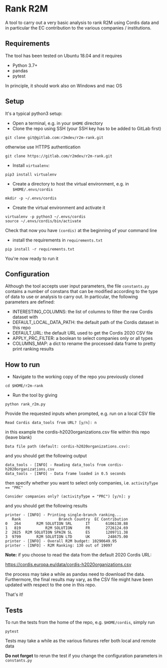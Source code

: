 # Rank R2M 

A tool to carry out a very basic analysis to rank R2M using Cordis data and in particular
the EC contribution to the various companies / institutions.

## Requirements
The tool has been tested on Ubuntu 18.04 and it requires
* Python 3.7+ 
* pandas
* pytest

In principle, it should work also on Windows and mac OS

## Setup
It's a typical python3 setup:

* Open a terminal, e.g. in your `$HOME` directory
* Clone the repo using SSH (your SSH key has to be added to GitLab first)
```
git clone git@gitlab.com:r2mdev/r2m-rank.git
```
otherwise use HTTPS authentication
```
git clone https://gitlab.com/r2mdev/r2m-rank.git
```
* Install `virtualenv`:
```
pip3 install virtualenv
```
* Create a directory to host the virtual environment, e.g. in `$HOME/.envs/cordis`
```
mkdir -p ~/.envs/cordis
```
* Create the virtual environment and activate it
```
virtualenv -p python3 ~/.envs/cordis
source ~/.envs/cordis/bin/activate
```
Check that now you have `(cordis)` at the beginning of your command line
* install the requirements in `requirements.txt`
```
pip install -r requirements.txt
```
You're now ready to run it

## Configuration
Although the tool accepts user input parameters, the file `constants.py`
contains a number of constans that can be modified according to the type 
of data to use or analysis to carry out. 
In particular, the following parameters are defined:

* INTERESTING_COLUMNS: the list of columns to filter the raw Cordis dataset with
* DEFAULT_LOCAL_DATA_PATH: the default path of the Cordis dataset in this repo
* DEFAULT_URL: the default URL used to get the Cordis 2020 CSV file
* APPLY_PRC_FILTER: a boolean to select companies only or all types
* COLUMNS_MAP: a dict to rename the processed data frame to pretty print ranking results

## How to run 
* Navigate to the working copy of the repo you previously cloned
```
cd $HOME/r2m-rank
```
* Run the tool by giving
```
python rank_r2m.py
```
Provide the requested inputs when prompted, e.g. run on a local CSV file
```
Read Cordis data_tools from URL? [y/n]: n
```
in this example the cordis-h2020organizations.csv file within this repo (leave blank)
```
Data file path (default: cordis-h2020organizations.csv): 
```
and you should get the following output
```
data_tools - [INFO] - Reading data_tools from cordis-h2020organizations.csv
data_tools - [INFO] - Data frame loaded in 0.5 seconds
```
then specify whether you want to select only companies, i.e. `activityType == "PRC"`
```
Consider companies only? (activityType = "PRC") [y/n]: y
```
and you should get the following results 
```
printer - [INFO] - Printing single-branch ranking...
   Rank                 Branch Country  EC Contribution
0   264       R2M SOLUTION SRL      IT       6106138.88
1   819           R2M SOLUTION      FR       2726124.69
2  2825  R2M SOLUTION SPAIN SL      ES       1209711.38
3  9799       R2M SOLUTION LTD      UK        248675.00
printer - [INFO] - Overall R2M budget: 10290649.95
printer - [INFO] - R2M Ranking: 130 out of 19097
```

**Note:** if you choose to read the data from the default 2020 Cordis URL:

https://cordis.europa.eu/data/cordis-h2020organizations.csv

the process may take a while as pandas need to download the data. 
Furthermore, the final results may vary, as the CSV file might 
have been updated with respect to the one in this repo.

That's it!

## Tests
To run the tests from the home of the repo, e.g. `$HOME/cordis`, simply run 
```
pytest
```
Tests may take a while as the various fixtures refer  both local and remote data

**Do not forget** to rerun the test if you change the configuration parameters in 
`constants.py`
